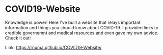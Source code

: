 # COVID19-Website
Knowledge is power! Here I've built a website that relays important information and things you should know about COVID-19. I provided links to credible governemnt and medical resources and even gave my own advice. Check it out!

Link: https://rnuma.github.io/COVID19-Website/
